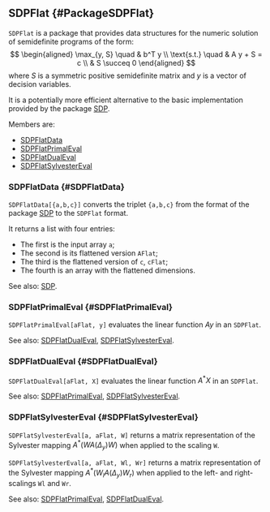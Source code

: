 ## SDPFlat {#PackageSDPFlat}

`SDPFlat` is a package that provides data structures for the numeric solution
of semidefinite programs of the form:
$$
\begin{aligned}
  \max_{y, S} \quad & b^T y \\
  \text{s.t.} \quad & A y + S = c \\
                    & S \succeq 0
\end{aligned}
$$
where $S$ is a symmetric positive semidefinite matrix and $y$ is a
vector of decision variables.

It is a potentially more efficient alternative to the basic
implementation provided by the package [SDP](#PackageSDP).

Members are:

* [SDPFlatData](#SDPFlatData)
* [SDPFlatPrimalEval](#SDPFlatPrimalEval)
* [SDPFlatDualEval](#SDPFlatDualEval)
* [SDPFlatSylvesterEval](#SDPFlatSylvesterEval)

### SDPFlatData {#SDPFlatData}

`SDPFlatData[{a,b,c}]` converts the triplet `{a,b,c}` from the format
of the package [SDP](#PackageSDP) to the `SDPFlat` format.

It returns a list with four entries:

- The first is the input array `a`;
- The second is its flattened version `AFlat`;
- The third is the flattened version of `c`, `cFlat`;
- The fourth is an array with the flattened dimensions.

See also:
[SDP](#PackageSDP).

### SDPFlatPrimalEval {#SDPFlatPrimalEval}

`SDPFlatPrimalEval[aFlat, y]` evaluates the linear function $A y$ in an `SDPFlat`.

See also:
[SDPFlatDualEval](#SDPFlatDualEval),
[SDPFlatSylvesterEval](#SDPFlatSylvesterEval).

### SDPFlatDualEval {#SDPFlatDualEval}

`SDPFlatDualEval[aFlat, X]` evaluates the linear function $A^* X$ in an `SDPFlat`.

See also:
[SDPFlatPrimalEval](#SDPFlatPrimalEval),
[SDPFlatSylvesterEval](#SDPFlatSylvesterEval).

### SDPFlatSylvesterEval {#SDPFlatSylvesterEval}

`SDPFlatSylvesterEval[a, aFlat, W]` returns a matrix
representation of the Sylvester mapping $A^* (W A (\Delta_y) W)$
when applied to the scaling `W`.

`SDPFlatSylvesterEval[a, aFlat, Wl, Wr]` returns a matrix
representation of the Sylvester mapping $A^* (W_l A (\Delta_y) W_r)$
when applied to the left- and right-scalings `Wl` and `Wr`.

See also:
[SDPFlatPrimalEval](#SDPFlatPrimalEval),
[SDPFlatDualEval](#SDPFlatDualEval).
